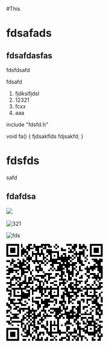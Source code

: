 #This 

# fdsafads 

## fdsafdasfas

fdsfdsafd

fdsafd

1. fjdkslfjdsl
2. 12321
3. fcxx
4. aaa

include "fdsfd.h"

void fa()
{
    fjdsakflds
    fdjsakfd;
}

# fdsfds

safd

## fdafdsa

![](C:\Users\NEU_HHY\Pictures\[neubt]vladstudio_aflyingtree2_2560x1600.jpg)

![321](C:\Users\NEU_HHY\Documents\2.blog\[neubt]vladstudio_coldnight_2560x1600.jpg)

![fds](assets/1.jpg)

![](canvas.png)